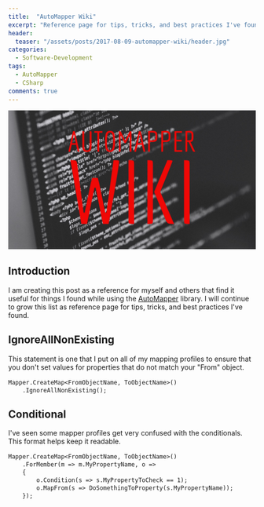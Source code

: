 ```yaml
---
title:  "AutoMapper Wiki"
excerpt: "Reference page for tips, tricks, and best practices I've found."
header:
  teaser: "/assets/posts/2017-08-09-automapper-wiki/header.jpg"
categories: 
  - Software-Development
tags:
  - AutoMapper
  - CSharp
comments: true
---
```


![header](/assets/posts/2017-08-09-automapper-wiki/header.jpg)

## Introduction

I am creating this post as a reference for myself and others that find it useful for things I found while using the [AutoMapper](https://github.com/AutoMapper/AutoMapper) library. I will continue to grow this list as reference page for tips, tricks, and best practices I've found.

## IgnoreAllNonExisting

This statement is one that I put on all of my mapping profiles to ensure that you don't set values for properties that do not match your "From" object.

```
Mapper.CreateMap<FromObjectName, ToObjectName>()
    .IgnoreAllNonExisting();
```

## Conditional

I've seen some mapper profiles get very confused with the conditionals. This format helps keep it readable.

```
Mapper.CreateMap<FromObjectName, ToObjectName>()
    .ForMember(m => m.MyPropertyName, o =>
    {
        o.Condition(s => s.MyPropertyToCheck == 1); 
        o.MapFrom(s => DoSomethingToProperty(s.MyPropertyName));
    });
```


